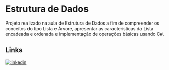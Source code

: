 
# Estrutura de Dados

Projeto realizado na aula de Estrutura de Dados a fim de compreender os conceitos do tipo Lista e Árvore, apresentar as características da Lista encadeada e ordenada e implementação de operações básicas usando C#.


##  Links

[![linkedin](https://img.shields.io/badge/linkedin-0A66C2?style=for-the-badge&logo=linkedin&logoColor=white)](https://www.linkedin.com/in/letiscastros/)



